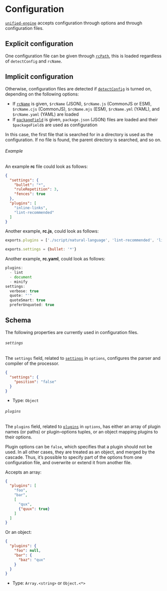 # Configuration

[`unified-engine`][api] accepts configuration through options and through
configuration files.

## Explicit configuration

One configuration file can be given through [`rcPath`][rc-path], this is loaded
regardless of `detectConfig` and `rcName`.

## Implicit configuration

Otherwise, configuration files are detected if [`detectConfig`][detect-config]
is turned on, depending on the following options:

*   If [`rcName`][rc-name] is given, `$rcName` (JSON), `$rcName.js` (CommonJS or
    ESM), `$rcName.cjs` (CommonJS), `$rcName.mjs` (ESM), `$rcName.yml` (YAML),
    and `$rcName.yaml` (YAML) are loaded
*   If [`packageField`][package-field] is given, `package.json` (JSON) files
    are loaded and their `$packageField`s are used as configuration

In this case, the first file that is searched for in a directory is used as the
configuration.
If no file is found, the parent directory is searched, and so on.

###### Example

An example **rc** file could look as follows:

```json
{
  "settings": {
    "bullet": "*",
    "ruleRepetition": 3,
    "fences": true
  },
  "plugins": [
    "inline-links",
    "lint-recommended"
  ]
}
```

Another example, **rc.js**, could look as follows:

```js
exports.plugins = ['./script/natural-language', 'lint-recommended', 'license']

exports.settings = {bullet: '*'}
```

Another example, **rc.yaml**, could look as follows:

```js
plugins:
  - lint
  - document
  - minify
settings:
  verbose: true
  quote: "'"
  quoteSmart: true
  preferUnquoted: true
```

## Schema

The following properties are currently used in configuration files.

###### `settings`

The `settings` field, related to [`settings`][settings] in `options`, configures
the parser and compiler of the processor.

```json
{
  "settings": {
    "position": "false"
  }
}
```

*   Type: `Object`

###### `plugins`

The `plugins` field, related to [`plugins`][plugins] in `options`, has either an
array of plugin names (or paths) or plugin–options tuples, or an object mapping
plugins to their options.

Plugin options can be `false`, which specifies that a plugin should not be used.
In all other cases, they are treated as an object, and merged by the cascade.
Thus, it’s possible to specify part of the options from one configuration file,
and overwrite or extend it from another file.

Accepts an array:

```json
{
  "plugins": [
    "foo",
    "bar",
    [
      "qux",
      {"quux": true}
    ]
  ]
}
```

Or an object:

```json
{
  "plugins": {
    "foo": null,
    "bar": {
      "baz": "qux"
    }
  }
}
```

*   Type: `Array.<string>` or `Object.<*>`

<!-- Definitions -->

[api]: ../readme.md#api

[rc-path]: options.md#optionsrcpath

[settings]: options.md#optionssettings

[detect-config]: options.md#optionsdetectconfig

[rc-name]: options.md#optionsrcname

[package-field]: options.md#optionspackagefield

[plugins]: options.md#optionsplugins
